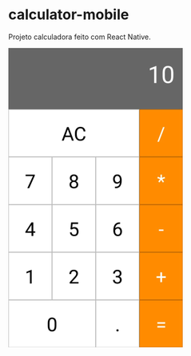 # calculator-mobile

Projeto calculadora feito com React Native.

![calculator-app](https://github.com/juliop3p/calculator-mobile/blob/master/Calculator-app.png)
